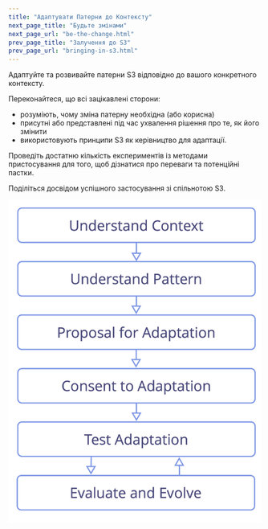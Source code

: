 ```yaml
---
title: "Адаптувати Патерни до Контексту"
next_page_title: "Будьте змінами"
next_page_url: "be-the-change.html"
prev_page_title: "Залучення до S3"
prev_page_url: "bringing-in-s3.html"
---
```



<div class="card summary"><div class="card-body">Адаптуйте та розвивайте патерни S3 відповідно до вашого конкретного контексту.
</div></div>

Переконайтеся, що всі зацікавлені сторони:

- розуміють, чому зміна патерну необхідна (або корисна)
- присутні або представлені під час ухвалення рішення про те, як його змінити
- використовують принципи S3 як керівництво для адаптації.

Проведіть достатню кількість експериментів із методами пристосування для того, щоб дізнатися про переваги та потенційні пастки.

Поділіться досвідом успішного застосування зі спільнотою S3.

![Фази адаптації патернів до конкретного контексту](img/process/adapt-pattern-to-context.png)